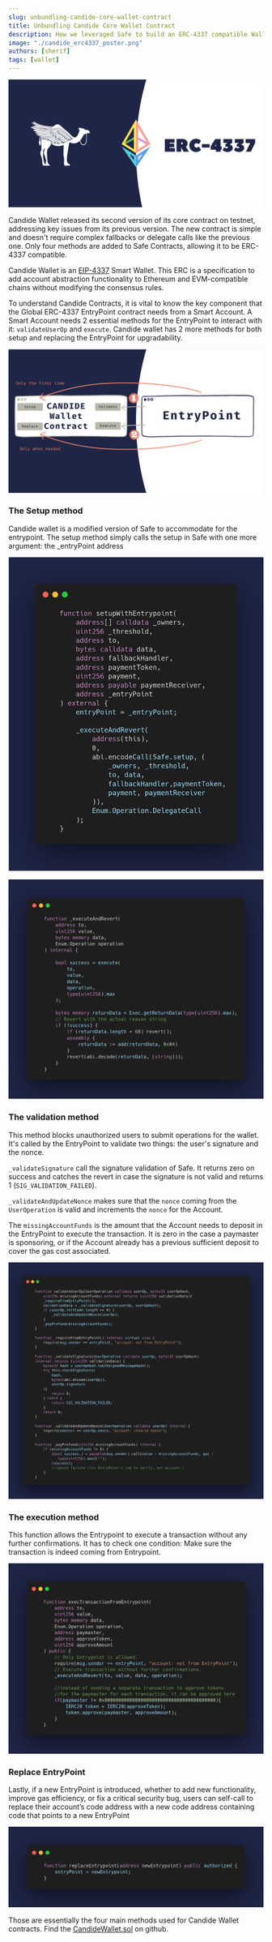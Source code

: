 ```yaml
---
slug: unbundling-candide-core-wallet-contract
title: Unbundling Candide Core Wallet Contract
description: How we leveraged Safe to build an ERC-4337 compatible Wallet
image: "./candide_erc4337_poster.png"
authors: [sherif]
tags: [wallet]
---
```


![candide-contracts-4337](./candide_erc4337_poster.png)

Candide Wallet released its second version of its core contract on testnet, addressing key issues from its previous version. The new contract is simple and doesn't require complex fallbacks or delegate calls like the previous one. Only four methods are added to Safe Contracts, allowing it to be ERC-4337 compatible.

Candide Wallet is an [EIP-4337](https://eips.ethereum.org/EIPS/eip-4337) Smart Wallet. This ERC is a specification to add account abstraction functionality to Ethereum and EVM-compatible chains without modifying the consensus rules.

To understand Candide Contracts, it is vital to know the key component that the Global ERC-4337 EntryPoint contract needs from a Smart Account. A Smart Account needs 2 essential methods for the EntryPoint to interact with it: `validateUserOp` and `execute`. Candide wallet has 2 more methods for both setup and replacing the EntryPoint for upgradability.

![candide-contracts-entrypoint](./candide_contracts_and_entrypoint.png)

### The Setup method 

Candide wallet is a modified version of Safe to accommodate for the entrypoint. The setup method simply calls the setup in Safe with one more argument:  the _entryPoint address 

![setup-method-with-entrypoint](./setupwithentrypoint.png)

![execute-private-method](./execute_private_method.png)

### The validation method

This method blocks unauthorized users to submit operations for the wallet. It's called by the EntryPoint to validate two things: the user's signature and the nonce.

`_validateSignature` call the signature validation of Safe. It returns zero on success and catches the revert in case the signature is not valid and returns 1 (`SIG_VALIDATION_FAILED`).

`_validateAndUpdateNonce` makes sure that the `nonce` coming from the `UserOperation` is valid and increments the `nonce` for the Account.

The `missingAccountFunds` is the amount that the Account needs to deposit in the EntryPoint to execute the transaction. It is zero in the case a paymaster is sponsoring, or if the Account already has a previous sufficient deposit to cover the gas cost associated.

![validate-with-entrypoint](./validateUserOp.png)

### The execution method

This function allows the Entrypoint to execute a transaction without any further confirmations. It has to check one condition: Make sure the transaction is indeed coming from Entrypoint.

![execute-from-entrypoint](./executefromentrypoint.png)

### Replace EntryPoint
Lastly, if a new EntryPoint is introduced, whether to add new functionality, improve gas efficiency, or fix a critical security bug, users can self-call to replace their account’s code address with a new code address containing code that points to a new EntryPoint 

![replace-entrypoint](./replaceentrypoint.png)


Those are essentially the four main methods used for Candide Wallet contracts. Find the [CandideWallet.sol](https://github.com/candidelabs/CandideWalletContracts/blob/main/contracts/candideWallet/CandideWallet.sol) on github.





